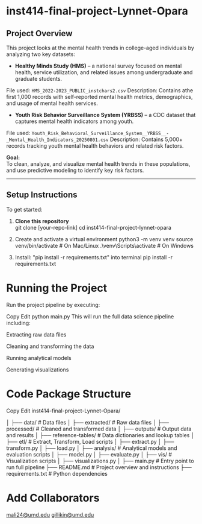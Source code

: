 # inst414-final-project-Lynnet-Opara

## Project Overview

This project looks at the mental health trends in college-aged individuals by analyzing two key datasets:

- **Healthy Minds Study (HMS)** – a national survey focused on mental health, service utilization, and related issues among undergraduate and graduate students.  

File used: `HMS_2022-2023_PUBLIC_instchars2.csv`
Description: Contains athe first 1,000 records with self-reported mental health metrics, demographics, and usage of mental health services.

- **Youth Risk Behavior Surveillance System (YRBSS)** – a CDC dataset that captures mental health indicators among youth.  

File used: `Youth_Risk_Behavioral_Surveillance_System__YRBSS__-_Mental_Health_Indicators_20250801.csv`
Description: Contains 5,000+ records tracking youth mental health behaviors and related risk factors.

**Goal:**  
To clean, analyze, and visualize mental health trends in these populations, and use predictive modeling to identify key risk factors.

------

## Setup Instructions

To get started:

1. **Clone this repository**  
   git clone [your-repo-link]
   cd inst414-final-project-lynnet-opara

2. Create and activate a virtual environment
python3 -m venv venv
source venv/bin/activate   # On Mac/Linux
.\venv\Scripts\activate    # On Windows

3. Install: "pip install -r requirements.txt" into terminal
pip install -r requirements.txt

# Running the Project
Run the project pipeline by executing:

Copy
Edit
python main.py
This will run the full data science pipeline including:

Extracting raw data files

Cleaning and transforming the data

Running analytical models

Generating visualizations

# Code Package Structure
Copy
Edit
inst414-final-project-Lynnet-Opara/


│
├── data/                     # Data files
│   ├── extracted/            # Raw data files
│   ├── processed/            # Cleaned and transformed data
│   ├── outputs/              # Output data and results
│   ├── reference-tables/     # Data dictionaries and lookup tables
│
├── etl/                      # Extract, Transform, Load scripts
│   ├── extract.py
│   ├── transform.py
│   ├── load.py
│
├── analysis/                 # Analytical models and evaluation scripts
│   ├── model.py
│   ├── evaluate.py
│
├── vis/                      # Visualization scripts
│   ├── visualizations.py
│
├── main.py                   # Entry point to run full pipeline
├── README.md                 # Project overview and instructions
├── requirements.txt          # Python dependencies

# Add Collaborators
mali24@umd.edu
gillikin@umd.edu
